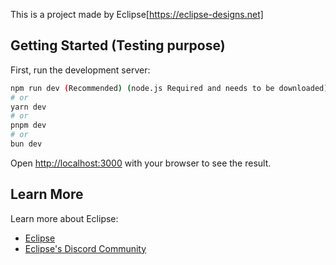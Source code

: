 This is a project made by Eclipse[https://eclipse-designs.net]

## Getting Started (Testing purpose)

First, run the development server:

```bash
npm run dev (Recommended) (node.js Required and needs to be downloaded)
# or
yarn dev
# or
pnpm dev
# or
bun dev
```

Open [http://localhost:3000](http://localhost:3000) with your browser to see the result.

## Learn More

Learn more about Eclipse:

- [Eclipse](https:/eclipse-designs.net)
- [Eclipse's Discord Community](https://discord.com/)
